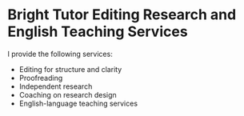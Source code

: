 # Bright Tutor Editing Research and English Teaching Services

I provide the following services: 

- Editing for structure and clarity
- Proofreading
- Independent research 
- Coaching on research design 
- English-language teaching services
